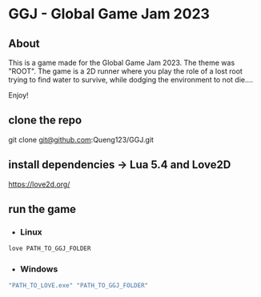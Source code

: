 # GGJ - Global Game Jam 2023

## About
This is a game made for the Global Game Jam 2023. The theme was "ROOT".
The game is a 2D runner where you play the role of a lost root trying to find water to survive, while dodging the environment to not die....

Enjoy!

## clone the repo
git clone git@github.com:Queng123/GGJ.git

## install dependencies -> Lua 5.4 and Love2D

https://love2d.org/


## run the game
* ### Linux
```bash
love PATH_TO_GGJ_FOLDER
```
* ### Windows
```powershell
"PATH_TO_LOVE.exe" "PATH_TO_GGJ_FOLDER"
```